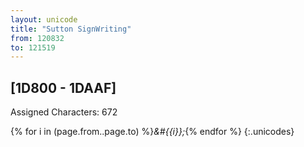 ```yaml
---
layout: unicode
title: "Sutton SignWriting"
from: 120832
to: 121519
---
```


## 	[1D800 - 1DAAF]

Assigned Characters: 672

{% for i in (page.from..page.to) %}<i>&#{{i}};</i>{% endfor %}
{:.unicodes}
